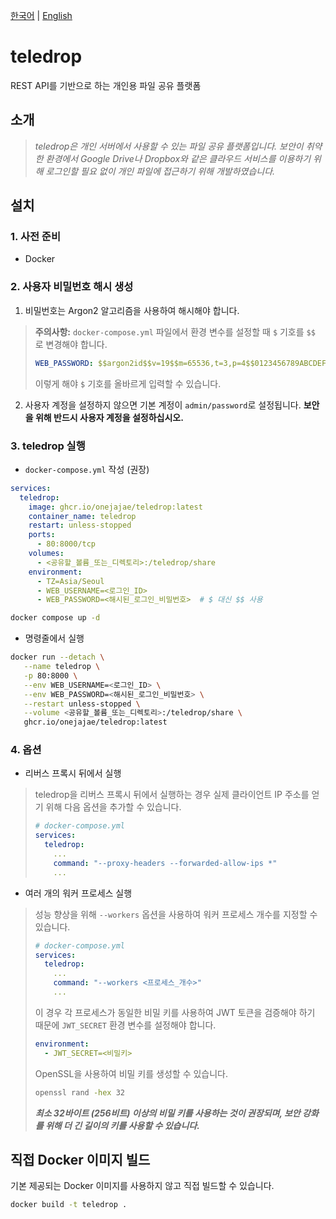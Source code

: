 [한국어](README.ko.md) | [English](README.md)

# teledrop
REST API를 기반으로 하는 개인용 파일 공유 플랫폼

## 소개
> _teledrop은 개인 서버에서 사용할 수 있는 파일 공유 플랫폼입니다. 보안이 취약한 환경에서 Google Drive나 Dropbox와 같은 클라우드 서비스를 이용하기 위해 로그인할 필요 없이 개인 파일에 접근하기 위해 개발하였습니다._

## 설치
### 1. 사전 준비
* Docker

### 2. 사용자 비밀번호 해시 생성
1. 비밀번호는 Argon2 알고리즘을 사용하여 해시해야 합니다.
> **주의사항:** `docker-compose.yml` 파일에서 환경 변수를 설정할 때 `$` 기호를 `$$` 로 변경해야 합니다.   
> ```yaml
> WEB_PASSWORD: $$argon2id$$v=19$$m=65536,t=3,p=4$$0123456789ABCDEF$$abcdefghijklmnopqrstuvwxyz0123456789
> ```
> 이렇게 해야 `$` 기호를 올바르게 입력할 수 있습니다.

2. 사용자 계정을 설정하지 않으면 기본 계정이 `admin/password`로 설정됩니다. 
**보안을 위해 반드시 사용자 계정을 설정하십시오.**

### 3. teledrop 실행
* `docker-compose.yml` 작성 (권장)
```yaml
services:
  teledrop:
    image: ghcr.io/onejajae/teledrop:latest
    container_name: teledrop
    restart: unless-stopped
    ports:
      - 80:8000/tcp
    volumes:
      - <공유할_볼륨_또는_디렉토리>:/teledrop/share
    environment:
      - TZ=Asia/Seoul
      - WEB_USERNAME=<로그인_ID>
      - WEB_PASSWORD=<해시된_로그인_비밀번호>  # $ 대신 $$ 사용
```
```bash
docker compose up -d
```

* 명령줄에서 실행
```bash
docker run --detach \
   --name teledrop \
   -p 80:8000 \
   --env WEB_USERNAME=<로그인_ID> \
   --env WEB_PASSWORD=<해시된_로그인_비밀번호> \
   --restart unless-stopped \
   --volume <공유할_볼륨_또는_디렉토리>:/teledrop/share \
   ghcr.io/onejajae/teledrop:latest
```

### 4. 옵션 
* 리버스 프록시 뒤에서 실행
> teledrop을 리버스 프록시 뒤에서 실행하는 경우 실제 클라이언트 IP 주소를 얻기 위해 다음 옵션을 추가할 수 있습니다.
> ```yaml
> # docker-compose.yml
> services:
>   teledrop:
>     ...
>     command: "--proxy-headers --forwarded-allow-ips *"
>     ...
> ``` 

* 여러 개의 워커 프로세스 실행
> 성능 향상을 위해 `--workers` 옵션을 사용하여 워커 프로세스 개수를 지정할 수 있습니다.
> ```yaml
> # docker-compose.yml
> services:
>   teledrop:
>     ...
>     command: "--workers <프로세스_개수>"
>     ...
> ```
> 이 경우 각 프로세스가 동일한 비밀 키를 사용하여 JWT 토큰을 검증해야 하기 때문에 `JWT_SECRET` 환경 변수를 설정해야 합니다.  
> ```yaml
> environment:
>   - JWT_SECRET=<비밀키>
> ```
> OpenSSL을 사용하여 비밀 키를 생성할 수 있습니다.
> ```bash
> openssl rand -hex 32
> ```
> ***최소 32바이트 (256비트) 이상의 비밀 키를 사용하는 것이 권장되며, 보안 강화를 위해 더 긴 길이의 키를 사용할 수 있습니다.***

## 직접 Docker 이미지 빌드
기본 제공되는 Docker 이미지를 사용하지 않고 직접 빌드할 수 있습니다.
```bash
docker build -t teledrop .
```
